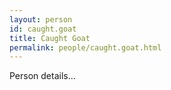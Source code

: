```yaml
---
layout: person
id: caught.goat
title: Caught Goat
permalink: people/caught.goat.html
---
```


Person details...